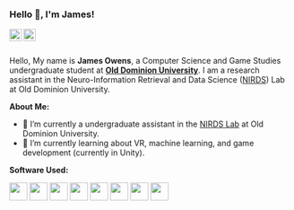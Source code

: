 ### Hello 👋, I'm James!

<a href="https://www.linkedin.com/in/james-owens-70275b1b6/">
  <img align="left" alt="James' LinkdeIn" width="22px" src="https://cdn.jsdelivr.net/npm/simple-icons@11.0.0/icons/linkedin.svg" />
</a>
<a href="https://twitter.com/15Jowens">
  <img align="left" alt="John's Twitter" width="22px" src="https://cdn.jsdelivr.net/npm/simple-icons@11.0.0/icons/x.svg" />
</a>

<br />
<br />

Hello, My name is **James Owens**, a Computer Science and Game Studies undergraduate student at [**Old Dominion University**](https://www.odu.edu/). 
I am a research assistant in the Neuro-Information Retrieval and Data Science ([NIRDS](https://nirdslab.github.io/)) Lab at Old Dominion University.

**About Me:**

- 🔭 I’m currently a undergraduate assistant in the [NIRDS Lab](https://nirdslab.github.io/) at Old Dominion University.
- 🌱 I’m currently learning about VR, machine learning, and game development (currently in Unity).

<!-- - 👯 I’m looking to collaborate on ...
- 🤔 I’m looking for help with ...
- 💬 Ask me about ...
- 📫 Please email j
- 😄 Pronouns: ...
- ⚡ Fun fact: ... -->

**Software Used:**

<code><img height="32" src="https://cdn.jsdelivr.net/npm/simple-icons@11.0.0/icons/python.svg"></code>
<code><img height="32" src="https://cdn.jsdelivr.net/npm/simple-icons@11.0.0/icons/cplusplus.svg"></code>
<code><img height="32" src="https://cdn.jsdelivr.net/npm/simple-icons@11.0.0/icons/csharp.svg"></code>
<code><img height="32" src="https://1000logos.net/java-logo/"></code>
<code><img height="32" src="https://cdn.jsdelivr.net/npm/simple-icons@11.0.0/icons/mysql.svg"></code>
<code><img height="32" src="https://cdn.jsdelivr.net/npm/simple-icons@11.0.0/icons/unity.svg"></code>
<code><img height="32" src="https://cdn.jsdelivr.net/npm/simple-icons@11.0.0/icons/latex.svg"></code>
<code><img height="32" src="https://cdn.jsdelivr.net/npm/simple-icons@11.0.0/icons/markdown.svg"></code>